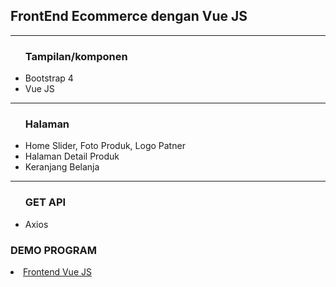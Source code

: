 <h2> FrontEnd Ecommerce dengan Vue JS </h2>
<hr>
<ul>
 <h3>Tampilan/komponen</h3>
<li> Bootstrap 4 </li>
<li> Vue JS</li>
</ul>
 <hr>
 <ul> 
<h3>Halaman</h3>
<li>Home Slider, Foto Produk, Logo Patner</li>
<li>Halaman Detail Produk</li>
<li>Keranjang Belanja </li>
 </ul>
 <hr>
 <ul>
<h3>GET API</h3>
<li>Axios</li>
 </ul>
 <h3>DEMO PROGRAM</h3>
<li><a href="https://trops-apparel.netlify.com/#/">Frontend Vue JS</a></li>
 </ul>
